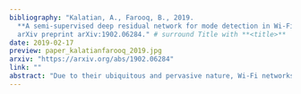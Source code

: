 ```yaml
---
bibliography: "Kalatian, A., Farooq, B., 2019.
  **A semi-supervised deep residual network for mode detection in Wi-Fi signals**.
  arXiv preprint arXiv:1902.06284." # surround Title with **<title>**
date: 2019-02-17
preview: paper_kalatianfarooq_2019.jpg
arxiv: "https://arxiv.org/abs/1902.06284"
link: ""
abstract: "Due to their ubiquitous and pervasive nature, Wi-Fi networks have the potential to collect large-scale, low-cost, and disaggregate data on multimodal transportation. In this study, we develop a semi-supervised deep residual network (ResNet) framework to utilize Wi-Fi communications obtained from smartphones for the purpose of transportation mode detection. This framework is evaluated on data collected by Wi-Fi sensors located in a congested urban area in downtown Toronto. To tackle the intrinsic difficulties and costs associated with labelled data collection, we utilize ample amount of easily collected low-cost unlabelled data by implementing the semi-supervised part of the framework. By incorporating a ResNet architecture as the core of the framework, we take advantage of the high-level features not considered in the traditional machine learning frameworks. The proposed framework shows a promising performance on the collected data, with a prediction accuracy of 81.8% for walking, 82.5% for biking and 86.0% for the driving mode."
---
```

